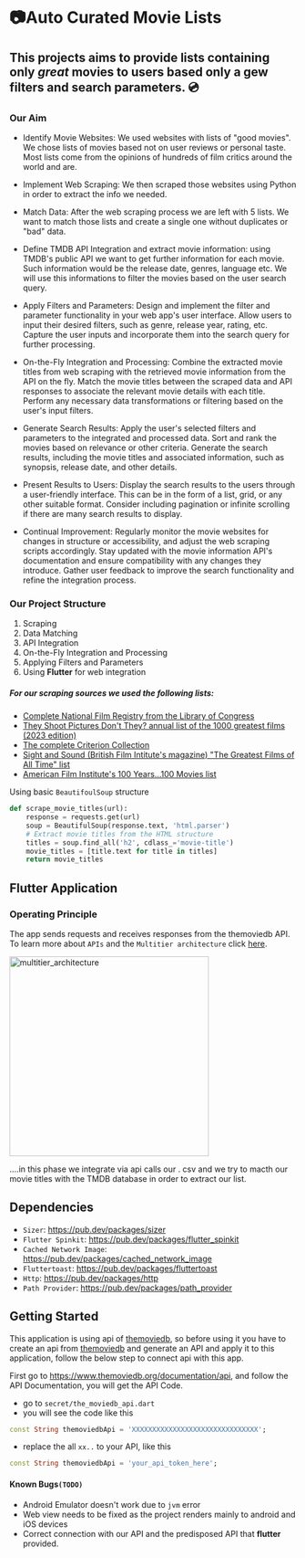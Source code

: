 # :camera:Auto Curated Movie Lists 
## This projects aims to provide lists containing only *great* movies to users based only a gew filters and search parameters. :cd:

### Our Aim
- Identify Movie Websites: We used websites with lists of "good movies". We chose lists of movies based not on user reviews or personal taste. Most lists come from the opinions of hundreds of film critics around the world and are.
 
- Implement Web Scraping: We then scraped those websites using Python in order to extract the info we needed.

- Match Data: After the web scraping process we are left with 5 lists. We want to match those lists and create a single one without duplicates or "bad" data.
 
- Define TMDB API Integration and extract movie information: using TMDB's public API we want to get further information for each movie. Such information would be the release date, genres, language etc. We will use this informations to filter the movies based on the user search query.

- Apply Filters and Parameters: Design and implement the filter and parameter functionality in your web app's user interface. Allow users to input their desired filters, such as genre, release year, rating, etc. Capture the user inputs and incorporate them into the search query for further processing.
 
- On-the-Fly Integration and Processing: Combine the extracted movie titles from web scraping with the retrieved movie information from the API on the fly. Match the movie titles between the scraped data and API responses to associate the relevant movie details with each title. Perform any necessary data transformations or filtering based on the user's input filters.
 
- Generate Search Results: Apply the user's selected filters and parameters to the integrated and processed data. Sort and rank the movies based on relevance or other criteria. Generate the search results, including the movie titles and associated information, such as synopsis, release date, and other details.
 
- Present Results to Users: Display the search results to the users through a user-friendly interface. This can be in the form of a list, grid, or any other suitable format. Consider including pagination or infinite scrolling if there are many search results to display.
 
- Continual Improvement: Regularly monitor the movie websites for changes in structure or accessibility, and adjust the web scraping scripts accordingly. Stay updated with the movie information API's documentation and ensure compatibility with any changes they introduce. Gather user feedback to improve the search functionality and refine the integration process.

### Our Project Structure
1. Scraping
2. Data Matching
2. API Integration
3. On-the-Fly Integration and Processing
4. Applying Filters and Parameters
5. Using **Flutter** for web integration
   
##### For our scraping sources we used the following lists:
- [Complete National Film Registry from the Library of Congress](https://www.loc.gov/programs/national-film-preservation-board/film-registry/complete-national-film-registry-listing/)
- [They Shoot Pictures Don't They? annual list of the 1000 greatest films (2023 edition)](https://www.theyshootpictures.com/gf1000_all1000films.htm)
- [The complete Criterion Collection](https://www.criterion.com/)
- [Sight and Sound (British Film Intitute's magazine) "The Greatest Films of All Time" list](https://www.bfi.org.uk/sight-and-sound/greatest-films-all-time)
- [American Film Institute's 100 Years...100 Movies list](https://www.afi.com/afis-100-years-100-movies-10th-anniversary-edition/)

Using basic `BeautifoulSoup` structure
```python
def scrape_movie_titles(url):
    response = requests.get(url)
    soup = BeautifulSoup(response.text, 'html.parser')
    # Extract movie titles from the HTML structure
    titles = soup.find_all('h2', cdlass_='movie-title')
    movie_titles = [title.text for title in titles]
    return movie_titles
```

## Flutter Application

### Operating Principle

 The app sends requests and receives responses from the themoviedb API. <br> To learn more about `APIs` and the `Multitier architecture` click <a target="_blank" href="https://en.wikipedia.org/wiki/Multitier_architecture#Web_development_usage">here</a>.
 
<a target="_blank" href="https://volansys.com/wp-content/uploads/2019/07/VOLANSYS_Tiers-of-Architecture-new.jpg"> <img width="350" alt="multitier_architecture" src="https://user-images.githubusercontent.com/61885011/132905821-d68d4792-3f8f-4660-a648-968f353dcb1c.jpg"> </a>

....in this phase we integrate via api calls our .  csv and we try to macth our movie titles with the TMDB database in order to extract our list.

## Dependencies
- `Sizer`: <a target="_blank" href="https://pub.dev/packages/sizer">https://pub.dev/packages/sizer</a>
- `Flutter Spinkit`: <a target="_blank" href="https://pub.dev/packages/flutter_spinkit">https://pub.dev/packages/flutter_spinkit</a>
- `Cached Network Image`: <a target="_blank" href="https://pub.dev/packages/cached_network_image">https://pub.dev/packages/cached_network_image</a>
- `Fluttertoast`: <a target="_blank" href="https://pub.dev/packages/fluttertoast">https://pub.dev/packages/fluttertoast</a>
- `Http`: <a target="_blank" href="https://pub.dev/packages/http">https://pub.dev/packages/http</a>
- `Path Provider`: <a target="_blank" href="https://pub.dev/packages/path_provider">https://pub.dev/packages/path_provider</a>
 
## Getting Started
This application is using api of <a target="_blank" href="https://www.themoviedb.org/">themoviedb</a>, so before using it you have to create an api from <a  target="_blank" href="https://www.themoviedb.org/">themoviedb</a> and generate an API and apply it to this application, follow the below step to connect api with this app.

First go to <a target="_blank" href="https://www.themoviedb.org/documentation/api">https://www.themoviedb.org/documentation/api</a>, and follow the API Documentation, you will get the API Code.

- go to `secret/the_moviedb_api.dart`
- you will see the code like this

```dart
const String themoviedbApi = 'XXXXXXXXXXXXXXXXXXXXXXXXXXXXXXX';
```
- replace the all `xx..` to your API, like this

```dart
const String themoviedbApi = 'your_api_token_here';
```



#### Known Bugs`(TODO)`
- Android Emulator doesn't work due to `jvm` error
- Web view needs to be fixed as the project renders mainly to android and iOS devices
- Correct connection with our API and the predisposed API that **flutter** provided.

